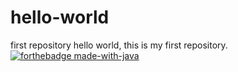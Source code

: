 # hello-world
first repository
hello world,
this is my first repository.
[![forthebadge made-with-java](http://ForTheBadge.com/images/badges/made-with-java.svg)](https://www.python.org/)
